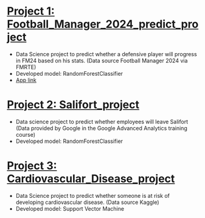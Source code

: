 
# [Project 1: Football_Manager_2024_predict_project](https://github.com/CoGfr/Football_Manager_2024_predict/tree/main)
* Data Science project to predict whether a defensive player will progress in FM24 based on his stats. (Data source Football Manager 2024 via FMRTE)
* Developed model: RandomForestClassifier
* [App link](https://footballmanager2024cgfr.streamlit.app/)

# [Project 2: Salifort_project](https://github.com/CoGfr/Salifort_project)
* Data science project to predict whether employees will leave Salifort (Data provided by Google in the Google Advanced Analytics training course)
* Developed model: RandomForestClassifier

# [Project 3: Cardiovascular_Disease_project](https://github.com/CoGfr/Cardiovascular_Disease_project)
* Data Science project to predict whether someone is at risk of developing cardiovascular disease. (Data source Kaggle)
* Developed model: Support Vector Machine 
